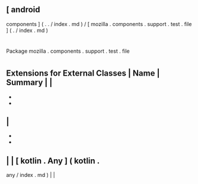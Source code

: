 [
android
-
components
]
(
.
.
/
index
.
md
)
/
[
mozilla
.
components
.
support
.
test
.
file
]
(
.
/
index
.
md
)
#
#
Package
mozilla
.
components
.
support
.
test
.
file
#
#
#
Extensions
for
External
Classes
|
Name
|
Summary
|
|
-
-
-
|
-
-
-
|
|
[
kotlin
.
Any
]
(
kotlin
.
-
any
/
index
.
md
)
|
|
